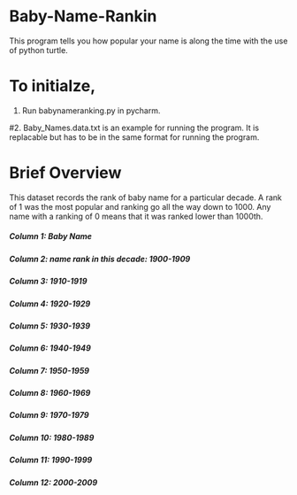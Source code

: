 # Baby-Name-Rankin
This program tells you how popular your name is along the time with the use of python turtle.

# To initialze,
1. Run babynameranking.py in pycharm.

#2. Baby_Names.data.txt is an example for running the program. It is replacable but has to be in the same format for running the program.


# Brief Overview
This dataset records the rank of baby name for a particular decade. A rank of 1 was the most popular and ranking go all the way down to 1000. 
Any name with a ranking of 0 means that it was ranked lower than 1000th.

##### Column  1: Baby Name  
##### Column  2: name rank in this decade: 1900-1909    
##### Column  3: 1910-1919  
##### Column  4: 1920-1929
##### Column  5: 1930-1939 
##### Column  6: 1940-1949 
##### Column  7: 1950-1959  
##### Column  8: 1960-1969  
##### Column  9: 1970-1979  
##### Column 10: 1980-1989 
##### Column 11: 1990-1999 
##### Column 12: 2000-2009 

